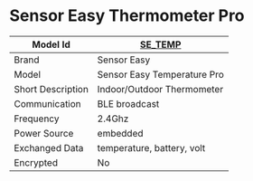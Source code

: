 # Sensor Easy Thermometer Pro

|Model Id|[SE_TEMP](https://github.com/theengs/decoder/blob/development/src/devices/SE_TEMP_json.h)|
|-|-|
|Brand|Sensor Easy|
|Model|Sensor Easy Temperature Pro|
|Short Description|Indoor/Outdoor Thermometer|
|Communication|BLE broadcast|
|Frequency|2.4Ghz|
|Power Source|embedded|
|Exchanged Data|temperature, battery, volt|
|Encrypted|No|
